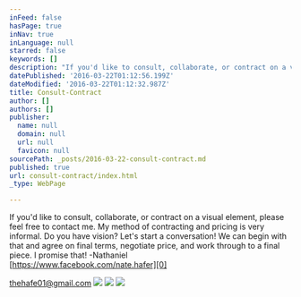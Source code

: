```yaml
---
inFeed: false
hasPage: true
inNav: true
inLanguage: null
starred: false
keywords: []
description: "If you'd like to consult, collaborate, or contract on a visual element, please feel free to contact me. My method of contracting and pricing is very informal. Do you have vision? Let's start a conversation! We can begin with that and agree on final terms, negotiate price, and work through to a final piece. I promise that! -Nathanielhttps://www.facebook.com/nate.hafer"
datePublished: '2016-03-22T01:12:56.199Z'
dateModified: '2016-03-22T01:12:32.987Z'
title: Consult-Contract
author: []
authors: []
publisher:
  name: null
  domain: null
  url: null
  favicon: null
sourcePath: _posts/2016-03-22-consult-contract.md
published: true
url: consult-contract/index.html
_type: WebPage

---
```

If you'd like to consult, collaborate, or contract on a visual element, please feel free to contact me. My method of contracting and pricing is very informal. Do you have vision? Let's start a conversation! We can begin with that and agree on final terms, negotiate price, and work through to a final piece. I promise that! -Nathaniel  
[https://www.facebook.com/nate.hafer][0]

[thehafe01@gmail.com][1]
![](https://the-grid-user-content.s3-us-west-2.amazonaws.com/6d977775-27d5-49cf-a2a1-82b7a50966dd.jpg)
![](https://the-grid-user-content.s3-us-west-2.amazonaws.com/eb918119-8182-43b4-9b47-f4a8dcc0c25d.jpg)
![](https://the-grid-user-content.s3-us-west-2.amazonaws.com/f56d38d6-2dfa-4685-809e-253fb415fed9.jpg)

[0]: https://www.facebook.com/nate.hafer
[1]: thehafe01@gmail.com